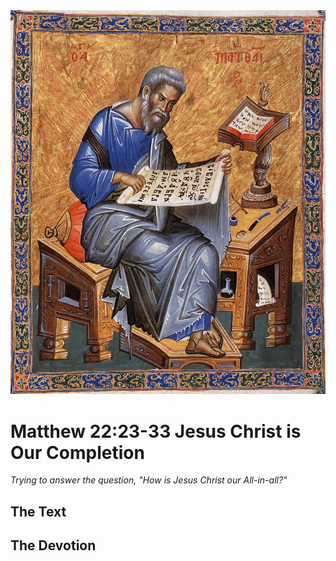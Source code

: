 <img class="intro-right" src="art-matthew.jpg">

# Matthew 22:23-33 Jesus Christ is Our Completion

*Trying to answer the question, "How is Jesus Christ our All-in-all?"*

## The Text

## The Devotion